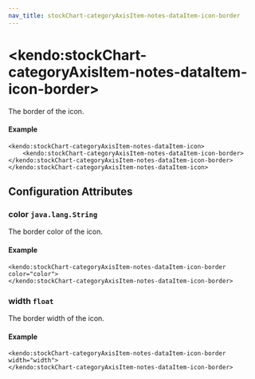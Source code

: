 ```yaml
---
nav_title: stockChart-categoryAxisItem-notes-dataItem-icon-border
---
```


# \<kendo:stockChart-categoryAxisItem-notes-dataItem-icon-border\>

The border of the icon.

#### Example
    <kendo:stockChart-categoryAxisItem-notes-dataItem-icon>
        <kendo:stockChart-categoryAxisItem-notes-dataItem-icon-border></kendo:stockChart-categoryAxisItem-notes-dataItem-icon-border>
    </kendo:stockChart-categoryAxisItem-notes-dataItem-icon>

## Configuration Attributes

### color `java.lang.String`

The border color of the icon.

#### Example
    <kendo:stockChart-categoryAxisItem-notes-dataItem-icon-border color="color">
    </kendo:stockChart-categoryAxisItem-notes-dataItem-icon-border>

### width `float`

The border width of the icon.

#### Example
    <kendo:stockChart-categoryAxisItem-notes-dataItem-icon-border width="width">
    </kendo:stockChart-categoryAxisItem-notes-dataItem-icon-border>

